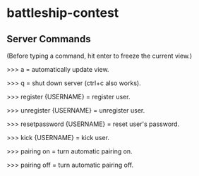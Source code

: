 # battleship-contest

## Server Commands

(Before typing a command, hit enter to freeze the current view.)

\>\>\> a = automatically update view.

\>\>\> q = shut down server (ctrl+c also works).

\>\>\> register {USERNAME} = register user.

\>\>\> unregister {USERNAME} = unregister user.

\>\>\> resetpassword {USERNAME} = reset user's password.

\>\>\> kick {USERNAME} = kick user.

\>\>\> pairing on = turn automatic pairing on.

\>\>\> pairing off = turn automatic pairing off.